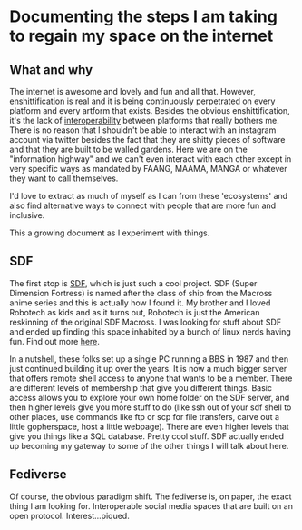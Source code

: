 # Documenting the steps I am taking to regain my space on the internet

## What and why

The internet is awesome and lovely and fun and all that. However, [enshittification](https://en.wikipedia.org/wiki/Enshittification) is real and it is being continuously perpetrated on every platform and every artform that exists. Besides the obvious enshittification, it's the lack of [interoperability](https://www.eff.org/deeplinks/2020/07/legislative-path-interoperable-internet) between platforms that really bothers me. There is no reason that I shouldn't be able to interact with an instagram account via twitter besides the fact that they are shitty pieces of software and that they are built to be walled gardens. Here we are on the "information highway" and we can't even interact with each other except in very specific ways as mandated by FAANG, MAAMA, MANGA or whatever they want to call themselves.

I'd love to extract as much of myself as I can from these 'ecosystems' and also find alternative ways to connect with people that are more fun and inclusive.

This a growing document as I experiment with things.

## SDF
The first stop is [SDF](https://sdf.org/), which is just such a cool project. SDF (Super Dimension Fortress) is named after the class of ship from the Macross anime series and this is actually how I found it. My brother and I loved Robotech as kids and as it turns out, Robotech is just the American reskinning of the original SDF Macross. I was looking for stuff about SDF and ended up finding this space inhabited by a bunch of linux nerds having fun. Find out more [here](https://sdf.org/?faq).

In a nutshell, these folks set up a single PC running a BBS in 1987 and then just continued building it up over the years. It is now a much bigger server that offers remote shell access to anyone that wants to be a member. There are different levels of membership that give you different things. Basic access allows you to explore your own home folder on the SDF server, and then higher levels give you more stuff to do (like ssh out of your sdf shell to other places, use commands like ftp or scp for file transfers, carve out a little gopherspace, host a little webpage). There are even higher levels that give you things like a SQL database. Pretty cool stuff. SDF actually ended up becoming my gateway to some of the other things I will talk about here.

## Fediverse
Of course, the obvious paradigm shift. The fediverse is, on paper, the exact thing I am looking for. Interoperable social media spaces that are built on an open protocol. Interest...piqued.
